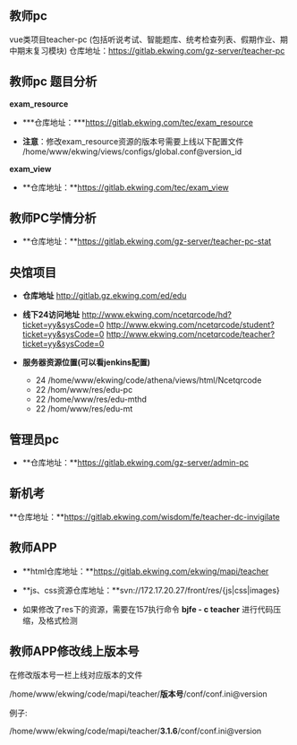 ## 教师pc

vue类项目teacher-pc (包括听说考试、智能题库、统考检查列表、假期作业、期中期末复习模块)
仓库地址：https://gitlab.ekwing.com/gz-server/teacher-pc

 

## 教师pc 题目分析

**exam_resource**

- ***仓库地址：***https://gitlab.ekwing.com/tec/exam_resource

- **注意**：修改exam_resource资源的版本号需要上线以下配置文件
  /home/www/ekwing/views/configs/global.conf@version_id

**exam_view**

- **仓库地址：**https://gitlab.ekwing.com/tec/exam_view



## 教师PC学情分析

- **仓库地址：**https://gitlab.ekwing.com/gz-server/teacher-pc-stat

## 央馆项目

- **仓库地址** http://gitlab.gz.ekwing.com/ed/edu
- **线下24访问地址**
  http://www.ekwing.com/ncetqrcode/hd?ticket=yy&sysCode=0
  http://www.ekwing.com/ncetqrcode/student?ticket=yy&sysCode=0
  http://www.ekwing.com/ncetqrcode/teacher?ticket=yy&sysCode=0

- **服务器资源位置(可以看jenkins配置)**
  - 24 /home/www/ekwing/code/athena/views/html/Ncetqrcode
  - 22 /hom/www/res/edu-pc
  - 22 /home/www/res/edu-mthd
  - 22 /hom/www/res/edu-mt

 

 

## 管理员pc

- **仓库地址：**https://gitlab.ekwing.com/gz-server/admin-pc

 

 

## 新机考

**仓库地址：**https://gitlab.ekwing.com/wisdom/fe/teacher-dc-invigilate



## 教师APP

- **html仓库地址：**https://gitlab.ekwing.com/ekwing/mapi/teacher
- **js、css资源仓库地址：**svn://172.17.20.27/front/res/{js|css|images}

- 如果修改了res下的资源，需要在157执行命令  **bjfe - c teacher** 进行代码压缩，及格式检测



## 教师APP修改线上版本号

在修改版本号一栏上线对应版本的文件

/home/www/ekwing/code/mapi/teacher/**版本号**/conf/conf.ini@version

例子:

/home/www/ekwing/code/mapi/teacher/**3.1.6**/conf/conf.ini@version